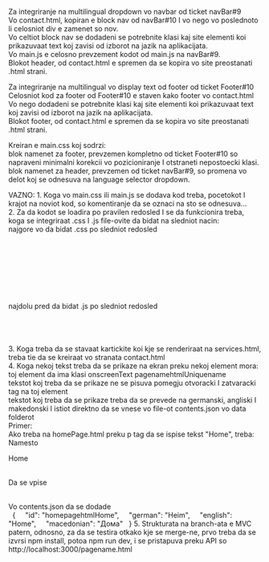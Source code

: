 Za integriranje na multilingual dropdown vo navbar od ticket navBar#9					
    Vo contact.html, kopiran e block nav od navBar#10 I vo nego vo poslednoto li celosniot div e zamenet so nov.				
        Vo celtiot block nav se dodadeni se potrebnite klasi kaj site elementi koi prikazuvaat text koj zavisi od izborot na jazik na aplikacijata.			
    Vo main.js e celosno prevzement kodot od main.js na navBar#9.				
    Blokot header, od contact.html e spremen da se kopira vo site preostanati .html strani.				
                    
Za integriranje na multilingual vo display text od footer od ticket Footer#10					
    Celosniot kod za footer od Footer#10 e staven kako footer vo contact.html				
        Vo nego dodadeni se potrebnite klasi kaj site elementi koi prikazuvaat text koj zavisi od izborot na jazik na aplikacijata.			
    Blokot footer, od contact.html e spremen da se kopira vo site preostanati .html strani.				
                    
                    
Kreiran e main.css koj sodrzi:					
    blok namenet za footer, prevzemen kompletno od ticket Footer#10 so napraveni minimalni korekcii vo pozicioniranje I otstraneti nepostoecki klasi.				
    blok namenet za header, prevzemen od ticket navBar#9, so promena vo delot koj se odnesuva na language selector dropdown.				
                    
VAZNO:
    1. Koga vo main.css ili main.js se dodava kod treba, pocetokot I krajot na noviot kod, so komentiranje da se oznaci na sto se odnesuva… 				
    2. Za da kodot se loadira po pravilen redosled I se da funkcionira treba, koga se integriraat .css I .js file-ovite da bidat na sledniot nacin:				
        najgore vo <head> da bidat .css po sledniot redosled			
            <head>		
              <meta charset="UTF-8">		
              <meta name="viewport" content="width=device-width, initial-scale=1.0">		
              <title>Page</title>		
              <link rel="stylesheet" href="../css/main.css">		
              <link rel="stylesheet" href="../css/page.css">		
              <link rel="stylesheet" href="https://cdnjs.cloudflare.com/ajax/libs/font-awesome/4.7.0/css/font-awesome.min.css">		
            </head>		
        najdolu pred </body> da bidat .js po sledniot redosled			
              <script src="../scripts/page.js"></script>		
              <script src="../scripts/main.js"></script>		
              <script src="../modules/multilingual.js"></script>		
            </body>		
    3. Koga treba da se stavaat kartickite koi kje se renderiraat na services.html, treba tie da se kreiraat vo stranata contact.html				
    4. Koga nekoj tekst treba da se prikaze na ekran preku nekoj element mora:				
        toj element da ima klasi onscreenText pagenamehtmlUniquename 			
        tekstot koj treba da se prikaze ne se pisuva pomegju otvoracki I zatvaracki tag na toj element			
        tekstot koj treba da se prikaze treba da se prevede na germanski, angliski I makedonski I istiot direktno da se vnese vo file-ot contents.json vo data folderot			
        Primer:			
            Ako treba na homePage.html preku p tag da se ispise tekst "Home", treba: 		
                Namesto      <p>Home</p>	
                Da se vpise     <p class="onscreenText homepagehtmlHome"></p>	
                Vo contents.json da se dodade	
                      {
                        "id": "homepagehtmlHome",
                        "german": "Heim",
                        "english": "Home",
                        "macedonian": "Дома"
                      }
    5. Strukturata na branch-ata e MVC patern, odnosno, za da se testira otkako kje se merge-ne, prvo treba da se izvrsi npm install, potoa npm run dev, i se pristapuva preku API so http://localhost:3000/pagename.html
